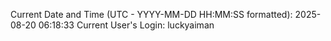 Current Date and Time (UTC - YYYY-MM-DD HH:MM:SS formatted): 2025-08-20 06:18:33
Current User's Login: luckyaiman
